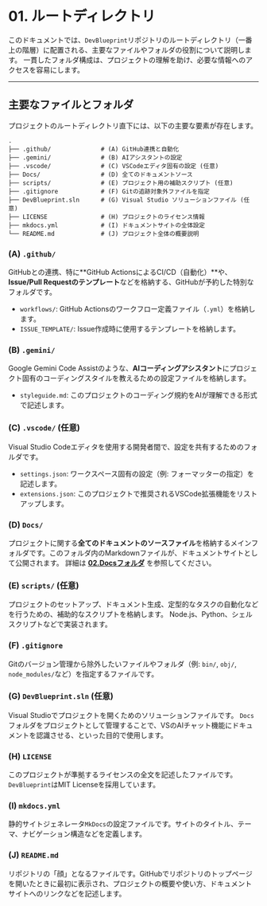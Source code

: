 # 01. ルートディレクトリ

このドキュメントでは、`DevBlueprint`リポジトリのルートディレクトリ（一番上の階層）に配置される、主要なファイルやフォルダの役割について説明します。
一貫したフォルダ構成は、プロジェクトの理解を助け、必要な情報へのアクセスを容易にします。

---

## 主要なファイルとフォルダ

プロジェクトのルートディレクトリ直下には、以下の主要な要素が存在します。

```
.
├── .github/              # (A) GitHub連携と自動化
├── .gemini/              # (B) AIアシスタントの設定
├── .vscode/              # (C) VSCodeエディタ固有の設定 (任意)
├── Docs/                 # (D) 全てのドキュメントソース
├── scripts/              # (E) プロジェクト用の補助スクリプト (任意)
├── .gitignore            # (F) Gitの追跡対象外ファイルを指定
├── DevBlueprint.sln      # (G) Visual Studio ソリューションファイル (任意)
├── LICENSE               # (H) プロジェクトのライセンス情報
├── mkdocs.yml            # (I) ドキュメントサイトの全体設定
└── README.md             # (J) プロジェクト全体の概要説明
```

### (A) `.github/`
GitHubとの連携、特に**GitHub ActionsによるCI/CD（自動化）**や、**Issue/Pull Requestのテンプレート**などを格納する、GitHubが予約した特別なフォルダです。
*   `workflows/`: GitHub Actionsのワークフロー定義ファイル（`.yml`）を格納します。
*   `ISSUE_TEMPLATE/`: Issue作成時に使用するテンプレートを格納します。

### (B) `.gemini/`
Google Gemini Code Assistのような、**AIコーディングアシスタント**にプロジェクト固有のコーディングスタイルを教えるための設定ファイルを格納します。
*   `styleguide.md`: このプロジェクトのコーディング規約をAIが理解できる形式で記述します。

### (C) `.vscode/` (任意)
Visual Studio Codeエディタを使用する開発者間で、設定を共有するためのフォルダです。
*   `settings.json`: ワークスペース固有の設定（例: フォーマッターの指定）を記述します。
*   `extensions.json`: このプロジェクトで推奨されるVSCode拡張機能をリストアップします。

### (D) `Docs/`
プロジェクトに関する**全てのドキュメントのソースファイル**を格納するメインフォルダです。このフォルダ内のMarkdownファイルが、ドキュメントサイトとして公開されます。
詳細は **[02.Docsフォルダ](./02_Docsフォルダ.md)** を参照してください。

### (E) `scripts/` (任意)
プロジェクトのセットアップ、ドキュメント生成、定型的なタスクの自動化などを行うための、補助的なスクリプトを格納します。
Node.js、Python、シェルスクリプトなどで実装されます。

### (F) `.gitignore`
Gitのバージョン管理から除外したいファイルやフォルダ（例: `bin/`, `obj/`, `node_modules/`など）を指定するファイルです。

### (G) `DevBlueprint.sln` (任意)
Visual Studioでプロジェクトを開くためのソリューションファイルです。
`Docs`フォルダをプロジェクトとして管理することで、VSのAIチャット機能にドキュメントを認識させる、といった目的で使用します。

### (H) `LICENSE`
このプロジェクトが準拠するライセンスの全文を記述したファイルです。`DevBlueprint`はMIT Licenseを採用しています。

### (I) `mkdocs.yml`
静的サイトジェネレータ`MkDocs`の設定ファイルです。サイトのタイトル、テーマ、ナビゲーション構造などを定義します。

### (J) `README.md`
リポジトリの「顔」となるファイルです。GitHubでリポジトリのトップページを開いたときに最初に表示され、プロジェクトの概要や使い方、ドキュメントサイトへのリンクなどを記述します。
